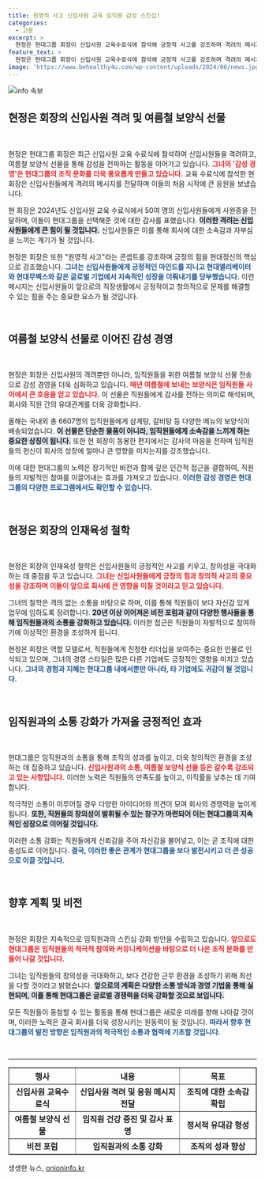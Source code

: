 ```yaml
---
title: 원영적 사고 신입사원 교육 임직원 감성 스킨십!
categories:
  - 고용
excerpt: >
  현정은 현대그룹 회장이 신입사원 교육수료식에 참석해 긍정적 사고를 강조하며 격려의 메시지를 전했다. 동시에, 20년 전통의 여름철 보양식 선물을 통해 임직원들과의 소통을 강화하는 감성 경영을 지속하고 있다.
feature_text: >
  현정은 현대그룹 회장이 신입사원 교육수료식에 참석해 긍정적 사고를 강조하며 격려의 메시지를 전했다. 동시에, 20년 전통의 여름철 보양식 선물을 통해 임직원들과의 소통을 강화하는 감성 경영을 지속하고 있다.
image: 'https://www.behealthy4u.com/wp-content/uploads/2024/06/news.jpg'
---
```


<p><img src="https://www.behealthy4u.com/wp-content/uploads/2024/06/news.jpg" alt="info 속보" /></p>

<h2 data-ke-size="size26">현정은 회장의 신입사원 격려 및 여름철 보양식 선물</h2>

<p data-ke-size="size16">&nbsp;</p>

<p>현정은 현대그룹 회장은 최근 신입사원 교육 수료식에 참석하여 신입사원들을 격려하고, 여름철 보양식 선물을 통해 감성을 전파하는 활동을 이어가고 있습니다. <b><span style="color: #ee2323;">그녀의 '감성 경영'은 현대그룹의 조직 문화를 더욱 풍요롭게 만들고 있습니다.</span></b> 교육 수료식에 참석한 현 회장은 신입사원들에게 격려의 메시지를 전달하며 이들의 처음 시작에 큰 응원을 보냈습니다.</p>

<p>현 회장은 2024년도 신입사원 교육 수료식에서 50여 명의 신입사원들에게 사원증을 전달하며, 이들이 현대그룹을 선택해준 것에 대한 감사를 표했습니다. <b><span style="background-color: #21538527;">이러한 격려는 신입사원들에게 큰 힘이 될 것입니다.</span></b> 신입사원들은 이를 통해 회사에 대한 소속감과 자부심을 느끼는 계기가 될 것입니다. </p>

<p>현정은 회장은 또한 "원영적 사고"라는 콘셉트를 강조하며 긍정의 힘을 현대정신의 핵심으로 강조했습니다. <b><span style="color: #1a5490;">그녀는 신입사원들에게 긍정적인 마인드를 지니고 현대엘리베이터와 현대무벡스와 같은 글로벌 기업에서 지속적인 성장을 이뤄내기를 당부했습니다.</span></b> 이런 메시지는 신입사원들이 앞으로의 직장생활에서 긍정적이고 창의적으로 문제를 해결할 수 있는 힘을 주는 중요한 요소가 될 것입니다.</p>

<p data-ke-size="size16">&nbsp;</p>

<h2 data-ke-size="size26">여름철 보양식 선물로 이어진 감성 경영</h2>

<p data-ke-size="size16">&nbsp;</p>

<p>현정은 회장은 신입사원의 격려뿐만 아니라, 임직원들을 위한 여름철 보양식 선물 전송으로 감성 경영을 더욱 심화하고 있습니다. <b><span style="color: #ee2323;">매년 여름철에 보내는 보양식은 임직원들 사이에서 큰 호응을 얻고 있습니다.</span></b> 이 선물은 직원들에게 감사를 전하는 의미로 해석되며, 회사와 직원 간의 유대관계를 더욱 강화합니다.</p>

<p>올해는 국내외 총 6607명의 임직원들에게 삼계탕, 갈비탕 등 다양한 메뉴의 보양식이 배송되었습니다. <b><span style="background-color: #21538527;">이 선물은 단순한 물품이 아니라, 임직원들에게 소속감을 느끼게 하는 중요한 상징이 됩니다.</span></b> 또한 현 회장이 동봉한 편지에서는 감사의 마음을 전하며 임직원들의 헌신이 회사의 성장에 얼마나 큰 영향을 미치는지를 강조했습니다.</p>

<p>이에 대한 현대그룹의 노력은 장기적인 비전과 함께 깊은 인간적 접근을 결합하여, 직원들의 자발적인 참여를 이끌어내는 효과를 가져오고 있습니다. <b><span style="color: #1a5490;">이러한 감성 경영은 현대그룹의 다양한 프로그램에서도 확인할 수 있습니다.</span></b></p>

<p data-ke-size="size16">&nbsp;</p>

<h2 data-ke-size="size26">현정은 회장의 인재육성 철학</h2>

<p data-ke-size="size16">&nbsp;</p>

<p>현정은 회장의 인재육성 철학은 신입사원들의 긍정적인 사고를 키우고, 창의성을 극대화하는 데 중점을 두고 있습니다. <b><span style="color: #ee2323;">그녀는 신입사원들에게 긍정의 힘과 창의적 사고의 중요성을 강조하며 이들이 앞으로 회사에 큰 영향을 미칠 것이라고 믿고 있습니다.</span></b> </p>

<p>그녀의 철학은 격의 없는 소통을 바탕으로 하며, 이를 통해 직원들이 보다 자신감 있게 업무에 임하도록 장려합니다. <b><span style="background-color: #21538527;">20년 이상 이어져온 비전 포럼과 같이 다양한 행사들을 통해 임직원들과의 소통을 강화하고 있습니다.</span></b> 이러한 접근은 직원들이 자발적으로 참여하기에 이상적인 환경을 조성하게 됩니다. </p>

<p>현정은 회장은 역할 모델로서, 직원들에게 진정한 리더십을 보여주는 중요한 인물로 인식되고 있으며, 그녀의 경영 스타일은 많은 다른 기업에도 긍정적인 영향을 미치고 있습니다. <b><span style="color: #1a5490;">그녀의 경험과 지혜는 현대그룹 내에서뿐만 아니라, 타 기업에도 귀감이 될 것입니다.</span></b></p>

<p data-ke-size="size16">&nbsp;</p>

<h2 data-ke-size="size26">임직원과의 소통 강화가 가져올 긍정적인 효과</h2>

<p data-ke-size="size16">&nbsp;</p>

<p>현대그룹은 임직원과의 소통을 통해 조직의 성과를 높이고, 더욱 창의적인 환경을 조성하는 데 집중하고 있습니다. <b><span style="color: #ee2323;">신입사원과의 소통, 여름철 보양식 선물 등은 갈수록 강조되고 있는 사항입니다.</span></b> 이러한 노력은 직원들의 만족도를 높이고, 이직률을 낮추는 데 기여합니다.</p>

<p>적극적인 소통이 이루어질 경우 다양한 아이디어와 의견이 모여 회사의 경쟁력을 높이게 됩니다. <b><span style="background-color: #21538527;">또한, 직원들의 창의성이 발휘될 수 있는 창구가 마련되어 이는 현대그룹의 지속적인 성장으로 이어질 것입니다.</span></b> </p>

<p>이러한 소통 강화는 직원들에게 신뢰감을 주어 자신감을 불어넣고, 이는 곧 조직에 대한 충성도로 이어집니다. <b><span style="color: #1a5490;">결국, 이러한 좋은 관계가 현대그룹을 보다 발전시키고 더 큰 성공으로 이끌 것입니다.</span></b></p>

<p data-ke-size="size16">&nbsp;</p>

<h2 data-ke-size="size26">향후 계획 및 비전</h2>

<p data-ke-size="size16">&nbsp;</p>

<p>현정은 회장은 지속적으로 임직원과의 스킨십 강화 방안을 수립하고 있습니다. <b><span style="color: #ee2323;">앞으로도 현대그룹은 임직원들의 적극적 참여와 커뮤니케이션을 바탕으로 더 나은 조직 문화를 만들어 나갈 것입니다.</span></b> </p>

<p>그녀는 임직원들의 창의성을 극대화하고, 보다 건강한 근무 환경을 조성하기 위해 최선을 다할 것이라고 밝혔습니다. <b><span style="background-color: #21538527;">앞으로의 계획은 다양한 소통 방식과 경영 기법을 통해 실현되며, 이를 통해 현대그룹은 글로벌 경쟁력을 더욱 강화할 것으로 보입니다.</span></b></p>

<p>모든 직원들이 동참할 수 있는 활동을 통해 현대그룹은 새로운 미래를 향해 나아갈 것이며, 이러한 노력은 결국 회사를 더욱 성장시키는 원동력이 될 것입니다. <b><span style="color: #1a5490;">따라서 향후 현대그룹의 발전 방향은 임직원과의 적극적인 소통과 협력에 기초할 것입니다.</span></b></p>

<p data-ke-size="size16">&nbsp;</p>

<hr />

<table style="width: 100%;" border="1">
  <thead>
    <tr>
      <th style="text-align: center;"><b>행사</b></th>
      <th style="text-align: center;"><b>내용</b></th>
      <th style="text-align: center;"><b>목표</b></th>
    </tr>
  </thead>
  <tbody>
    <tr>
      <td style="text-align: center; height: 17px;"><b>신입사원 교육수료식</b></td>
      <td style="text-align: center; height: 17px;"><b>신입사원 격려 및 응원 메시지 전달</b></td>
      <td style="text-align: center; height: 17px;"><b>조직에 대한 소속감 확립</b></td>
    </tr>
    <tr>
      <td style="text-align: center; height: 17px;"><b>여름철 보양식 선물</b></td>
      <td style="text-align: center; height: 17px;"><b>임직원 건강 증진 및 감사 표명</b></td>
      <td style="text-align: center; height: 17px;"><b>정서적 유대감 형성</b></td>
    </tr>
    <tr>
      <td style="text-align: center; height: 17px;"><b>비전 포럼</b></td>
      <td style="text-align: center; height: 17px;"><b>임직원과의 소통 강화</b></td>
      <td style="text-align: center; height: 17px;"><b>조직의 성과 향상</b></td>
    </tr>
  </tbody>
</table>
생생한 뉴스, <a href="https://onioninfo.kr" rel="dofollow">onioninfo.kr</a>



